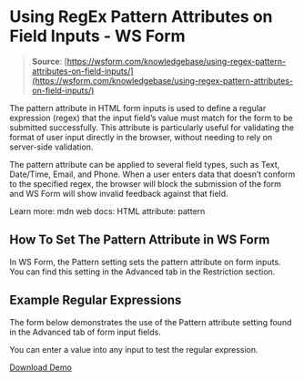 # Using RegEx Pattern Attributes on Field Inputs - WS Form

> **Source**: [https://wsform.com/knowledgebase/using-regex-pattern-attributes-on-field-inputs/](https://wsform.com/knowledgebase/using-regex-pattern-attributes-on-field-inputs/)


The pattern attribute in HTML form inputs is used to define a regular expression (regex) that the input field’s value must match for the form to be submitted successfully. This attribute is particularly useful for validating the format of user input directly in the browser, without needing to rely on server-side validation.

The pattern attribute can be applied to several field types, such as Text, Date/Time, Email, and Phone. When a user enters data that doesn’t conform to the specified regex, the browser will block the submission of the form and WS Form will show invalid feedback against that field.

Learn more: mdn web docs: HTML attribute: pattern

## How To Set The Pattern Attribute in WS Form

In WS Form, the Pattern setting sets the pattern attribute on form inputs. You can find this setting in the Advanced tab in the Restriction section.

## Example Regular Expressions

The form below demonstrates the use of the Pattern attribute setting found in the Advanced tab of form input fields.

You can enter a value into any input to test the regular expression.

[Download Demo](https://wsform.com/plugin-support/form-download.php?id=13768)
